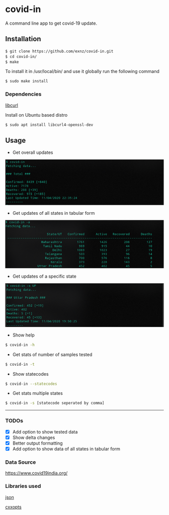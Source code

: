 # covid-in

A command line app to get covid-19 update.

## Installation

```sh
$ git clone https://github.com/exnz/covid-in.git
$ cd covid-in/
$ make
```

To install it in /usr/local/bin/ and use it globally run the following command
```sh
$ sudo make install
```

### Dependencies

[libcurl](https://curl.haxx.se/docs/install.html)

Install on Ubuntu based distro
```sh
$ sudo apt install libcurl4-openssl-dev
```

## Usage

* Get overall updates

![Example 1](./screenshots/ex1.png)

* Get updates of all states in tabular form

![Example 2](./screenshots/ex2.png)

* Get updates of a specific state

![Example 3](./screenshots/ex3.png)

* Show help
```sh
$ covid-in -h
```

* Get stats of number of samples tested
```sh
$ covid-in -t
```

* Show statecodes
```sh
$ covid-in --statecodes
```

* Get stats multiple states 
```sh
$ covid-in -s [statecode seperated by comma]
```

--- 

### TODOs

- [x] Add option to show tested data 
- [x] Show delta changes
- [x] Better output formatting
- [x] Add option to show data of all states in tabular form

### Data Source

https://www.covid19india.org/


### Libraries used

[json](https://nlohmann.github.io/json/)

[cxxopts](https://github.com/jarro2783/cxxopts)
